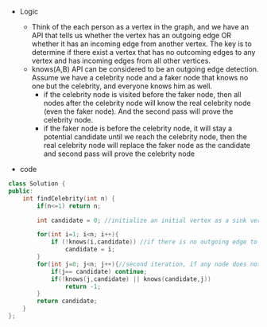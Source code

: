 - Logic
  - Think of the each person as a vertex in the graph, and we have an API that tells us whether the vertex has an outgoing edge OR whether it has an incoming edge from another vertex. The key is to determine if there exist a vertex that has no outcoming edges to any vertex and has incoming edges from all other vertices.
  - knows(A,B) API can be considered to be an outgoing edge detection. Assume we have a celebrity node and a faker node that knows no one but the celebrity, and everyone knows him as well. 
    - if the celebrity node is visited before the faker node, then all nodes after the celebrity node will know the real celebrity node (even the faker node). And the second pass will prove the celebrity node.
    - if the faker node is before the celebrity node, it will stay a potential candidate until we reach the celebrity node, then the real celebrity node will replace the faker node as the candidate and second pass will prove the celebrity node

- code 
```cpp
class Solution {
public:
    int findCelebrity(int n) {
        if(n<=1) return n;

        int candidate = 0; //initialize an initial vertex as a sink vertex

        for(int i=1; i<n; i++){
            if (!knows(i,candidate)) //if there is no outgoing edge to this node, then this node cannot be a sink node, but the node that didn't have an outgoing edge might be the sink node, so we replace it with that node. 
                candidate = i;
        }
        for(int j=0; j<n; j++){//second iteration, if any node does not have an outgoing edge to the candidate OR the candidate has any outgoing edge to anyone else, then this is a false sink node.
            if(j== candidate) continue;
            if(!knows(j,candidate) || knows(candidate,j)) 
                return -1;
        }
        return candidate;
    }
};
```
